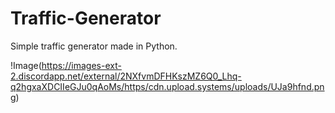# Traffic-Generator
Simple traffic generator made in Python.

!Image(https://images-ext-2.discordapp.net/external/2NXfvmDFHKszMZ6Q0_Lhq-q2hgxaXDCIIeGJu0qAoMs/https/cdn.upload.systems/uploads/UJa9hfnd.png)
